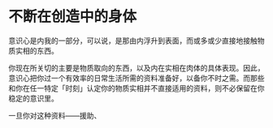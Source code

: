 # 不断在创造中的身体

意识心是内我的一部分，可以说，是那由内浮升到表面，而或多或少直接地接触物质实相的东西。

你现在所关切的主要是物质取向的东西，以及内在实相在肉体的具体表现。因此，意识心把你过一个有效率的日常生活所需的资料准备好，以备你不时之需。而那些和你在任一特定「时刻」认定你的物质实相并不直接适用的资料，则不必保留在你稳定的意识里。

一旦你对这种资料——援助、